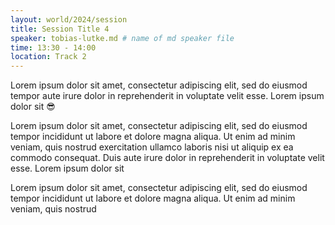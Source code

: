 ```yaml
---
layout: world/2024/session
title: Session Title 4
speaker: tobias-lutke.md # name of md speaker file
time: 13:30 - 14:00
location: Track 2
---
```


Lorem ipsum dolor sit amet, consectetur adipiscing elit, sed do eiusmod tempor aute irure dolor in reprehenderit in voluptate velit esse. Lorem ipsum dolor sit 😎

Lorem ipsum dolor sit amet, consectetur adipiscing elit, sed do eiusmod tempor incididunt ut labore et dolore magna aliqua. Ut enim ad minim veniam, quis nostrud exercitation ullamco laboris nisi ut aliquip ex ea commodo consequat. Duis aute irure dolor in reprehenderit in voluptate velit esse. Lorem ipsum dolor sit

Lorem ipsum dolor sit amet, consectetur adipiscing elit, sed do eiusmod tempor incididunt ut labore et dolore magna aliqua. Ut enim ad minim veniam, quis nostrud 